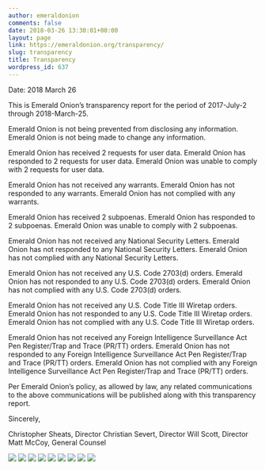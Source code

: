 ```yaml
---
author: emeraldonion
comments: false
date: 2018-03-26 13:30:01+00:00
layout: page
link: https://emeraldonion.org/transparency/
slug: transparency
title: Transparency
wordpress_id: 637
---
```


Date: 2018 March 26

This is Emerald Onion’s transparency report for the period of 2017-July-2 through 2018-March-25.

Emerald Onion is not being prevented from disclosing any information.
Emerald Onion is not being made to change any information.

Emerald Onion has received 2 requests for user data.
Emerald Onion has responded to 2 requests for user data.
Emerald Onion was unable to comply with 2 requests for user data.

Emerald Onion has not received any warrants.
Emerald Onion has not responded to any warrants.
Emerald Onion has not complied with any warrants.

Emerald Onion has received 2 subpoenas.
Emerald Onion has responded to 2 subpoenas.
Emerald Onion was unable to comply with 2 subpoenas.

Emerald Onion has not received any National Security Letters.
Emerald Onion has not responded to any National Security Letters.
Emerald Onion has not complied with any National Security Letters.

Emerald Onion has not received any U.S. Code 2703(d) orders.
Emerald Onion has not responded to any U.S. Code 2703(d) orders.
Emerald Onion has not complied with any U.S. Code 2703(d) orders.

Emerald Onion has not received any U.S. Code Title III Wiretap orders.
Emerald Onion has not responded to any U.S. Code Title III Wiretap orders.
Emerald Onion has not complied with any U.S. Code Title III Wiretap orders.

Emerald Onion has not received any Foreign Intelligence Surveillance Act Pen Register/Trap and Trace (PR/TT) orders.
Emerald Onion has not responded to any Foreign Intelligence Surveillance Act Pen Register/Trap and Trace (PR/TT) orders.
Emerald Onion has not complied with any Foreign Intelligence Surveillance Act Pen Register/Trap and Trace (PR/TT) orders.

Per Emerald Onion’s policy, as allowed by law, any related communications to the above communications will be published along with this transparency report.

Sincerely,

Christopher Sheats, Director
Christian Severt, Director
Will Scott, Director
Matt McCoy, General Counsel



[![](https://emeraldonion.org/wp-content/uploads/2018/03/IHP2018-425-Emerald-Onion-summons-1of5-150x150.png)](https://emeraldonion.org/wp-content/uploads/2018/03/IHP2018-425-Emerald-Onion-summons-1of5.png) [![](https://emeraldonion.org/wp-content/uploads/2018/03/IHP2018-425-Emerald-Onion-summons-2of5-150x150.png)](https://emeraldonion.org/wp-content/uploads/2018/03/IHP2018-425-Emerald-Onion-summons-2of5.png) [![](https://emeraldonion.org/wp-content/uploads/2018/03/IHP2018-425-Emerald-Onion-summons-3of5-150x150.png)](https://emeraldonion.org/wp-content/uploads/2018/03/IHP2018-425-Emerald-Onion-summons-3of5.png) [![](https://emeraldonion.org/wp-content/uploads/2018/03/IHP2018-425-Emerald-Onion-summons-4of5-150x150.png)](https://emeraldonion.org/wp-content/uploads/2018/03/IHP2018-425-Emerald-Onion-summons-4of5.png) [![](https://emeraldonion.org/wp-content/uploads/2018/03/IHP2018-425-Emerald-Onion-summons-5of5-150x150.png)](https://emeraldonion.org/wp-content/uploads/2018/03/IHP2018-425-Emerald-Onion-summons-5of5.png) [![](https://emeraldonion.org/wp-content/uploads/2018/03/Summons-ICE-HSI-CR-2018-00102-CR07QS18CR0007-signed-Emerald-Onion-1of4-150x150.png)](https://emeraldonion.org/wp-content/uploads/2018/03/Summons-ICE-HSI-CR-2018-00102-CR07QS18CR0007-signed-Emerald-Onion-1of4.png) [![](https://emeraldonion.org/wp-content/uploads/2018/03/Summons-ICE-HSI-CR-2018-00102-CR07QS18CR0007-signed-Emerald-Onion-2of4-150x150.png)](https://emeraldonion.org/wp-content/uploads/2018/03/Summons-ICE-HSI-CR-2018-00102-CR07QS18CR0007-signed-Emerald-Onion-2of4.png) [![](https://emeraldonion.org/wp-content/uploads/2018/03/Summons-ICE-HSI-CR-2018-00102-CR07QS18CR0007-signed-Emerald-Onion-3of4-150x150.png)](https://emeraldonion.org/wp-content/uploads/2018/03/Summons-ICE-HSI-CR-2018-00102-CR07QS18CR0007-signed-Emerald-Onion-3of4.png) [![](https://emeraldonion.org/wp-content/uploads/2018/03/Summons-ICE-HSI-CR-2018-00102-CR07QS18CR0007-signed-Emerald-Onion-4of4-150x150.png)](https://emeraldonion.org/wp-content/uploads/2018/03/Summons-ICE-HSI-CR-2018-00102-CR07QS18CR0007-signed-Emerald-Onion-4of4.png)
